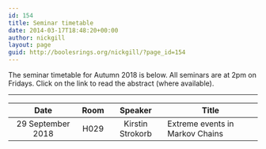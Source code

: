 ```yaml
---
id: 154
title: Seminar timetable
date: 2014-03-17T18:48:20+00:00
author: nickgill
layout: page
guid: http://boolesrings.org/nickgill/?page_id=154
---
```


The seminar timetable for Autumn 2018 is below. All seminars are at 2pm on Fridays. Click on the link to read the abstract (where available).

---


| Date | Room | Speaker | Title |
|:----:|:----:|:-------:|--------|
| 29 September 2018 | H029 | Kirstin Strokorb | Extreme events in Markov Chains|

